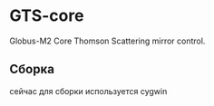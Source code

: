# GTS-core

Globus-M2 Core Thomson Scattering mirror control.

## Сборка
сейчас для сборки используется cygwin